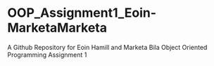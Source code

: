 # OOP_Assignment1_Eoin-MarketaMarketa
A Github Repository for Eoin Hamill and Marketa Bila Object Oriented Programming Assignment 1
